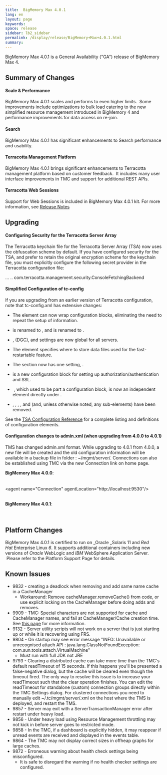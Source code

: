```yaml
---
title:  BigMemory Max 4.0.1  
lang: en
layout: page
keywords:
space: release
sidebar: lb2_sidebar
permalink: /display/release/BigMemory+Max+4.0.1.html
summary:
---
```


BigMemory Max 4.0.1 is a General Availability ("GA") release of BigMemory Max 4.

Summary of Changes 
-------------------

#### Scale & Performance

BigMemory Max 4.0.1 scales and performs to even higher limits.  Some improvements include optimizations to bulk load catering to the new simplified resource management introduced in BigMemory 4 and performance improvements for data access on re-join.

#### Search

BigMemory Max 4.0.1 has significant enhancements to Search performance and usability.

#### Terracotta Management Platform

BigMemory Max 4.0.1 brings significant enhancements to Terracotta management platform based on customer feedback.  It includes many user interface improvements in TMC and support for additional REST APIs.

#### Terracotta Web Sessions

Support for Web Sessions is included in BigMemory Max 4.0.1 kit. For more information, see [Release Notes](Web+Sessions+4.0.0)  

Upgrading
---------

#### Configuring Security for the Terracotta Server Array

The Terracotta keychain file for the Terracotta Server Array (TSA) now uses the obfuscation scheme by default. If you have configured security for the TSA, and prefer to retain the original encryption scheme for the keychain file, you must explicitly configure the following secret provider in the Terracotta configuration file:

  
<servers security="true">  
...  
  <server ... >  
    <security>  
      <keychain>  
        ..  
        <secret-provider>com.terracotta.management.security.ConsoleFetchingBackend</secret-provider>  

#### Simplified Configuration of tc-config

If you are upgrading from an earlier version of Terracotta configuration, note that tc-config.xml has extensive changes:

*   The <mirror-group> element can now wrap <server> configuration blocks, eliminating the need to repeat the setup of <server> information.
*   <dso-port> is renamed to <tsa-port>, and <l2-group-port> is renamed to <tsa-group-port>.
*   <client-reconnect-window>, <garbage-collection> (DGC), and <restartable> settings are now global for all servers.  
    
*   The <data> element specifies where to store data files used for the fast-restartable feature.
*   The <clients> section now has one setting, <logs>.
*   <security> is a new configuration block for setting up authorization/authentication and SSL.
*    <offheap>, which used to be part a <persistence> configuration block, is now an independent element directly under <server>.
*   <dso>, <system>, <statistics>, <persistence>, and <ha> (and, unless otherwise noted, any sub-elements) have been removed.

See the [TSA Configuration Reference](http://terracotta.org/documentation/bigmemorymax/terracotta-server-array/config-reference) for a complete listing and definitions of configuration elements.

#### Configuration changes to admin.xml (when upgrading from 4.0.0 to 4.0.1)

TMS has changed admin.xml format. While upgrading to 4.0.1 from 4.0.0, a new file will be created and the old configuration information will be available in a backup file in folder : ~/mgmt/server/. Connections can also be established using TMC via the new Connection link on home page.

**BigMemory Max 4.0.0**:  
<monitoredClusters>  
<cluster id="MyLocalCluster">  
<agent name="Connection" agentLocation="http://localhost:9530"/\>  
</cluster>  
</monitoredClusters>

**BigMemory Max 4.0.1**:  
<monitoredClusters>  
<cluster id="MyLocalCluster" agentLocation="[http://localhost:9530](http://localhost:9530)" />  
</monitoredClusters>

Platform Changes
----------------

BigMemory Max 4.0.1 is certified to run on _Oracle _Solaris 11 and _Red Hat_ Enterprise Linux _6_. It supports additional containers including new versions of _Oracle_ WebLogic and _IBM_ WebSphere Application Server.  Please refer to the Platform Support Page for details.

Known Issues
------------

*   9832 - creating a deadlock when removing and add same name cache in a CacheManager  
    *   Workaround: Remove cacheManager.removeCache() from code, or use explicit locking on the CacheManager before doing adds and removes.
*   9909 - TMC: Special characters are not supported for cache and CacheManager names, and fail at CacheManager/Cache creation time. See [this page](http://terracotta.org/documentation/tms/tms-troubleshooting#bad-name) for more information.
*   9132 - Server utility scripts will not work on a server that is just starting up or while it is recovering using FRS.
*   9804 - On startup may see error message "INFO: Unavailable or unrecognised attach API : java.lang.ClassNotFoundException: com.sun.tools.attach.VirtualMachine"  
    *   Must run with full JDK not JRE
*   9793 - Clearing a distributed cache can take more time than the TMC's default readTimeout of 15 seconds. If this happens you'll be presented a false-negative dialog, but the cache will be cleared even though the timeout fired. The only way to resolve this issue is to increase your readTimeout such that the clear operation finishes. You can edit the readTimeout for standalone (custom) connection groups directly within the TMC Settings dialog. For clustered connections you need to manually edit ~/.tc/mgmt/server/<user>.xml on the host where the TMS is deployed, and restart the TMS.
*   9857 - Server may exit with a ServerTransactionManager error after restart under heavy load.
*   9856 - Under heavy load using Resource Management throttling may not kick in before server goes to restricted mode.
*   9858 - In the TMC, if a dashboard is explicitly hidden, it may reappear if unread events are received and displayed in the events table.
*   9864 - The TMC may not display correct sizes in offheap graphs for large caches.
*   9872 - Erroneous warning about health check settings being misconfigured.   
    *   It is safe to disregard the warning if no health checker settings are configured.  [](https://jira.terracotta.org/jira/browse/DEV-9872)  
        


